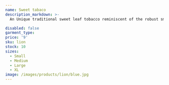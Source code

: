 ```yaml
---
name: Sweet tabaco
description_markdown: >-
  An Unique traditional sweet leaf tobacco reminiscent of the robust smell from the warm pipe you use to get when entering a old school bar and tavern.

disabled: false
garment_type:
price: '9'
sku: lion
stock: 10
sizes:
  - Small
  - Medium
  - Large
  - XL
image: /images/products/lion/blue.jpg
---
```

